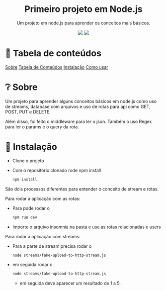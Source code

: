<h1 align="center">
  Primeiro projeto em Node.js
</h1>

<p align="center">
  Um projeto em node.js para aprender os conceitos mais básicos. 
</p>

<p align="center">
  <img src="https://img.shields.io/badge/node-v18.13.0-%23339933">
  <img src="https://img.shields.io/badge/status-finish-%23339933">
</p>

:notebook: Tabela de conteúdos
=================
<!--ts-->
  [Sobre](#Sobre)
  [Tabela de Conteúdos](#tabela-de-conteúdos)
  [Instalação](#instalação)
  [Como usar](#como-usar)
<!--te-->

# :grey_question: Sobre

Um projeto para aprender alguns conceitos básicos em node.js como uso de streams, database com arquivos e uso de rotas para api como GET, POST, PUT e DELETE.

Além disso, foi feito o middleware para ler o json. Também o uso Regex para ler o params e o query da rota.

# :rocket: Instalação

- Clone o projeto
- Com o repositório clonado rode npm install

  ```bash
  npm install
  ```

São dois processos diferentes para entender o conceito de stream e rotas.

Para rodar a aplicação com as rotas:

- Para pode rodar o 

  ```bash
  npm run dev
  ```

- Importe o arquivo insomnia na pasta e use as rotas relacionadas e users

Para rodar a aplicação com streams:

- Para a parte de stream precisa rodar o 

  ```bash
  node streams/fake-upload-to-http-stream.js
  ```

- em seguida rodar o 

  ```bash
  node streams/fake-upload-to-http-stream.js
  ```

  - em seguida deve aparecer um resultado de 1 a 5.



